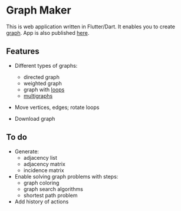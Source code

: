 # Graph Maker 

This is web application written in Flutter/Dart. It enables you to create [graph](https://en.wikipedia.org/wiki/Graph_theory).
App is also published [here](https://kamildonda.github.io).

## Features
- Different types of graphs:
  - directed graph
  - weighted graph
  - graph with [loops](https://en.wikipedia.org/wiki/Loop_(graph_theory))
  - [multigraphs](https://en.wikipedia.org/wiki/Multigraph)
  
- Move vertices, edges; rotate loops
- Download graph

## To do
- Generate: 
  - adjacency list
  - adjacency matrix
  - incidence matrix
- Enable solving graph problems with steps:
  - graph coloring
  - graph search algorithms
  - shortest path problem
- Add history of actions
